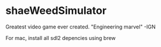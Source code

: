 # shaeWeedSimulator

Greatest video game ever created. "Engineering marvel" -IGN

For mac, install all sdl2 depencies using brew
